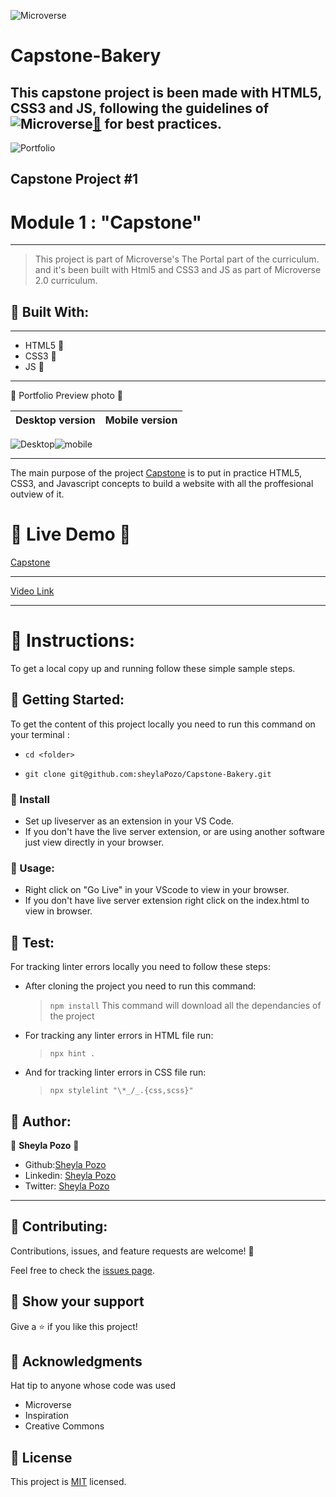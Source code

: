 ![Microverse](https://img.shields.io/badge/Microverse-blueviolet)

# Capstone-Bakery
This capstone project is been made with HTML5, CSS3 and JS, following the guidelines of 
![Microverse](https://img.shields.io/badge/Microverse2.0-blueviolet)[🔗](https://www.microverse.org/) for best practices.
---
![Portfolio](https://img.shields.io/github/followers/sheylaPozo?style=social)

## Capstone Project #1

# Module 1 : "Capstone" 
---

> This project is part of Microverse's The Portal part of the curriculum. and it's been built with Html5 and CSS3 and JS as part of Microverse 2.0 curriculum.

## 🤍 Built With:

---

- HTML5 🤍
- CSS3  🤍
- JS    🤍

---

🤍 Portfolio Preview photo 🤍

Desktop version | Mobile version
-------------------- | ----------------------
![Desktop](https://user-images.githubusercontent.com/54015740/125152819-f3c06580-e114-11eb-9396-d43496f059ac.png)![mobile](https://user-images.githubusercontent.com/54015740/125152762-7eed2b80-e114-11eb-8b18-e8e70e1b17b6.png)

---
The main purpose of the project [Capstone](https://sheylapozo.github.io/Capstone-Bakery/)  is to put in practice HTML5, CSS3, and Javascript concepts to build a website with all the proffesional outview of it.

# 🤍 Live Demo 🤍

[Capstone](https://sheylapozo.github.io/Capstone-Bakery/) 

---
[Video Link](https://www.loom.com/share/e60113ad682544b89cd781231a4cb205)

---

# 🤍 Instructions:

To get a local copy up and running follow these simple sample steps.

## 🤍 Getting Started:

To get the content of this project locally you need to run this command on your terminal :

 - ` cd <folder> `

- ` git clone git@github.com:sheylaPozo/Capstone-Bakery.git `

### 🤍 Install

- Set up liveserver as an extension in your VS Code.
- If you don't have the live server extension, or are using another software just view directly in your browser.

### 🤍 Usage:

- Right click on "Go Live" in your VScode to view in your browser.
- If you don't have live server extension right click on the index.html to view in browser.

## 🤍 Test:

For tracking linter errors locally you need to follow these steps:

- After cloning the project you need to run this command:

  > `npm install`
  > This command will download all the dependancies of the project

- For tracking any linter errors in HTML file run:

  > `npx hint .`

- And for tracking linter errors in CSS file run:
  > `npx stylelint "\*_/_.{css,scss}"`


## 🤍 Author:

👤 **Sheyla Pozo** 🤍


- Github:[Sheyla Pozo](https://github.com/sheylaPozo)
- Linkedin: [Sheyla Pozo](https://www.linkedin.com/in/sheypozo/)
- Twitter: [Sheyla Pozo](https://twitter.com/sheyPozo)

---

## 🤝 Contributing:

Contributions, issues, and feature requests are welcome! 🤍


Feel free to check the [issues page](https://github.com/sheylaPozo/Capstone-Bakery/issues).


## 🤍 Show your support

Give a ⭐️ if you like this project!

## 🤍 Acknowledgments

Hat tip to anyone whose code was used
- Microverse
- Inspiration
- Creative Commons

## 📝 License

This project is [MIT](./MIT.md) licensed.
